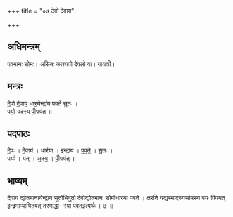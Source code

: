 +++
title = "०७ देवो देवाय"

+++
## अधिमन्त्रम्
पवमानः सोमः। असितः काश्यपो देवलो वा। गायत्री।

## मन्त्रः
दे॒वो दे॒वाय॒ धार॒येन्द्रा॑य पवते सु॒तः ।  
पयो॒ यद॑स्य पी॒पय॑त् ॥

## पदपाठः
दे॒वः । दे॒वाय॑ । धार॑या । इन्द्रा॑य । प॒व॒ते॒ । सु॒तः ।  
पयः॑ । यत् । अ॒स्य॒ । पी॒पय॑त् ॥

## भाष्यम्
देवाय द्योतमानायेन्द्राय सुतोभिषुतो देवोद्योतमानः सोमोधारया पवते । क्षरति यद्यस्मादस्यसोमस्य पयः पिपयत् इन्द्रमाप्यायितवत् तस्माद्धा- रया पवतइत्यर्थः ॥ ७ ॥